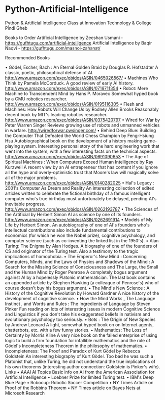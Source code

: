 # Python-Artificial-Intelligence
Python &amp; Artificial Intelligence Class at Innovation Technology &amp; College Pindi Gheb

Books to Order
Artificial Intelligence by Zeeshan Usmani - https://gufhtugu.com/artificial-intelligence
Artificial Intelligence by Baqir Naqvi - https://gufhtugu.com/masnoi-zahanat/

Recommended Books

•	Gödel, Escher, Bach : An Eternal Golden Braid by Douglas R. Hofstadter 
A classic, poetic, philosophical defense of AI. http://www.amazon.com/exec/obidos/ASIN/0465026567/
•	Machines Who Think by Pamela McCorduck.
A good review of early AI history. http://www.amazon.com/exec/obidos/ASIN/0716711354
•	Robot: Mere Machine to Transcendent Mind by Hans P. Moravec
Somewhat hyped book by a CMU robotics researcher. http://www.amazon.com/exec/obidos/ASIN/0195116305
•	Flesh and Machines: How Robots Will Change Us by Rodney Allen Brooks
Reasonably decent book by MIT's leading robotics researcher. http://www.amazon.com/exec/obidos/ASIN/0375420797
•	Wired for War by Peter Warren Singer
Reviews growing use of robots and unmanned vehicles in warfare. http://wiredforwar.pwsinger.com/
•	Behind Deep Blue: Building the Computer That Defeated the World Chess Champion by Feng-Hsiung Hsu Autobiographical book on the development of a history making game-playing system. Interesting personal story of the hard engineering work that went into the system, with a few interesting facts on the technical aspects. http://www.amazon.com/exec/obidos/ASIN/0691090653
•	The Age of Spiritual Machines : When Computers Exceed Human Intelligence by Ray Kurzweil
A recent view by an AI entrepreneur that has content if you ignore all the hype and overly-optimistic trust that Moore's law will magically solve all of the major problems. http://www.amazon.com/exec/obidos/ASIN/0140282025
•	Hal's Legacy : 2001's Computer As Dream and Reality 
An interesting collection of edited articles written to celebrate the fictional birthday of a famous intelligent computer who's true birthday must unfortunately be delayed, pending AI's inevitable progress. http://www.amazon.com/exec/obidos/ASIN/0262193787
•	The Sciences of the Artificial by Herbert Simon
AI as science by one of its founders. http://www.amazon.com/exec/obidos/ASIN/0262691914
•	Models of My Life by Herbert Simon.
An autobiography of one of AI's founders who's intellectual contributions also include fundamental contributions to economics (for which he won the Nobel prize), cognitive psychology, and computer science (such as co-inventing the linked list in the 1950's).
•	Alan Turing: The Enigma by Alan Hodges.
A biography of one of the founders of CS and originator of the Turing test. Also a testimony to the tragic implications of homophobia.
•	The Emperor's New Mind : Concerning Computers, Minds, and the Laws of Physics and Shadows of the Mind : A Search for the Missing Science of Consciousness and The Large, the Small and the Human Mind by Roger Penrose
A completely bogus argument against AI by a hopelessly Platonic mathematician. The last book contains an appended article by Stephen Hawking (a colleague of Penrose's) who of course doesn't buy his bogus argument.
•	The Mind's New Science : A History of the Cognitive Revolution by Howard Gardner
A nice history of the development of cognitive science.
•	How the Mind Works , The Language Instinct , and Words and Rules : The Ingredients of Language by Steven Pinker
Fun reading on lots of interesting issues in modern Cognitive Science and Linguistics if you don't take his exaggerated beliefs in nativism and evolutionary psychology too seriously.
•	Bots : The Origin of New Species by Andrew Leonard
A light, somewhat hyped book on on Internet agents, chatterbots, etc. with a few funny stories.
•	Mathematics: The Loss of Certainty by Morris Kline
A very nice book on the failed enterprise of using logic to build a firm foundation for infallible mathematics and the role of Gödel's Incompleteness Theorem in the philosophy of mathematics.
•	Incompleteness: The Proof and Paradox of Kurt Gödel by Rebecca Goldstein
An interesting biography of Kurt Gödel. Too bad he was such a Platonist that, unlike Turing, he did not understand the true implications of his own theorems (interesting author connection: Goldstein is Pinker's wife).
Links
•	AAAI AI Topics Basic info on AI from the American Association for Artificial Intelligence
•	Loebner Prize for limited Turing test.
•	IBM's Deep Blue Page
•	Robocup: Robotic Soccer Competition
•	NY Times Article on Proof of the Robbins Theorem
•	NY Times article on Bayes Nets at Microsoft Research 


